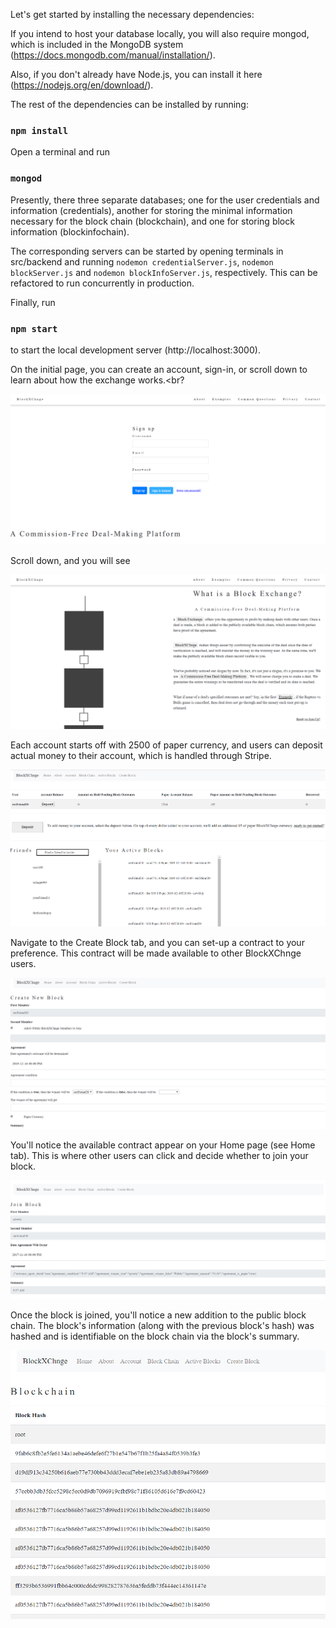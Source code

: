 
Let's get started by installing the necessary dependencies:

If you intend to host your database locally, you will also require mongod, which is included in the MongoDB system (https://docs.mongodb.com/manual/installation/).<br>

Also, if you don't already have Node.js, you can install it here (https://nodejs.org/en/download/).<br>

The rest of the dependencies can be installed by running:

### `npm install`

Open a terminal and run 

### `mongod`

Presently, there three separate databases; one for the user credentials and information (credentials), another for storing the minimal information necessary for the block chain (blockchain), and one for storing block information (blockinfochain).<br>

The corresponding servers can be started by opening terminals in src/backend and running `nodemon credentialServer.js`, 
`nodemon blockServer.js` and `nodemon blockInfoServer.js`, respectively. This can be refactored to run concurrently in production.

Finally, run 

### `npm start`

to start the local development server (http://localhost:3000).

On the initial page, you can create an account, sign-in, or scroll down to learn about how the exchange works.<br?

![alt text](https://github.com/D-Thatcher/BlockXChnge/blob/master/sinup.PNG)

Scroll down, and you will see<br>

![alt text](https://github.com/D-Thatcher/BlockXChnge/blob/master/whatis.PNG)

Each account starts off with 2500 of paper currency, and users can deposit actual money to their account, which is handled through Stripe.

![alt text](https://github.com/D-Thatcher/BlockXChnge/blob/master/account.PNG)


Navigate to the Create Block tab, and you can set-up a contract to your preference. This contract will be made available to other BlockXChnge users. 

![alt text](https://github.com/D-Thatcher/BlockXChnge/blob/master/create.PNG)


You'll notice the available contract appear on your Home page (see Home tab). This is where other users can click and decide whether to join your block.

![alt text](https://github.com/D-Thatcher/BlockXChnge/blob/master/join.PNG)

Once the block is joined, you'll notice a new addition to the public block chain. The block's information (along with the previous block's hash) was hashed and is identifiable on the block chain via the block's summary.

![alt text](https://github.com/D-Thatcher/BlockXChnge/blob/master/hash.PNG)









